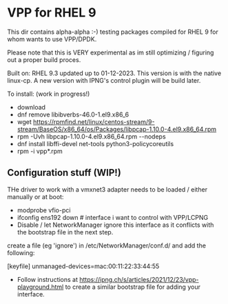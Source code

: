 # VPP for RHEL 9

This dir contains alpha-alpha :-) testing packages compiled for RHEL 9 for whom wants to use VPP/DPDK.

Please note that this is VERY experimental as im still optimizing / figuring out a proper build proces.

Built on: RHEL 9.3 updated up to 01-12-2023. This version is with the native linux-cp. A new version with IPNG's control plugin will be build later.

To install: (work in progress!)

- download
- dnf remove libibverbs-46.0-1.el9.x86_6
- wget https://rpmfind.net/linux/centos-stream/9-stream/BaseOS/x86_64/os/Packages/libpcap-1.10.0-4.el9.x86_64.rpm
- rpm -Uvh libpcap-1.10.0-4.el9.x86_64.rpm --nodeps
- dnf install libffi-devel net-tools python3-policycoreutils 
- rpm -i vpp*.rpm


## Configuration stuff (WIP!)

THe driver to work with a vmxnet3 adapter needs to be loaded / either manually or at boot:

- modprobe vfio-pci
- ifconfig ens192 down # interface i want to control with VPP/LCPNG
- Disable / let NetworkManager ignore this interface as it conflicts with the bootstrap file in the next step.

create a file (eg 'ignore') in /etc/NetworkManager/conf.d/ and add the following:

[keyfile]
unmanaged-devices=mac:00:11:22:33:44:55
  
- Follow instructions at https://ipng.ch/s/articles/2021/12/23/vpp-playground.html to create a similar bootstrap file for adding your interface.


